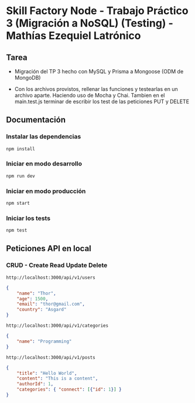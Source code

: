 # Skill Factory Node - Trabajo Práctico 3 (Migración a NoSQL) (Testing) - Mathías Ezequiel Latrónico

## Tarea

- Migración del TP 3 hecho con MySQL y Prisma a Mongoose (ODM de MongoDB) 

- Con los archivos provistos, rellenar las funciones y testearlas en un archivo aparte. Haciendo uso de Mocha y Chai.
Tambien en el main.test.js terminar de escribir los test de las peticiones PUT y DELETE

## Documentación

### Instalar las dependencias
```sh
npm install
```

### Iniciar en modo desarrollo
```sh
npm run dev
```

### Iniciar en modo producción
```sh
npm start
```

### Iniciar los tests
```sh
npm test
```

## Peticiones API en local

### CRUD - Create Read Update Delete

`http://localhost:3000/api/v1/users`
```json
{
	"name": "Thor",
	"age": 1500,
	"email": "thor@gmail.com",
	"country": "Asgard"
}
```

`http://localhost:3000/api/v1/categories`
```json
{
	"name": "Programming"
}
```

`http://localhost:3000/api/v1/posts`
```json
{
	"title": "Hello World",
	"content": "This is a content",
	"authorId": 1,
	"categories": { "connect": [{"id": 1}] }
}
```